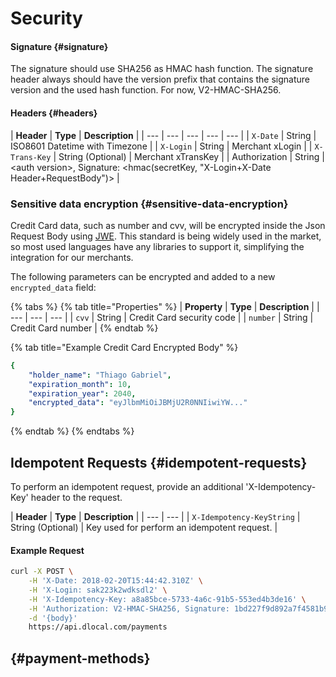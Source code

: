 # Security

#### Signature {#signature}

The signature should use SHA256 as HMAC hash function. The signature header always should have the version prefix that contains the signature version and the used hash function. For now, V2-HMAC-SHA256.

#### Headers {#headers}

| **Header** | **Type** | **Description** |
| --- | --- | --- | --- | --- |
| `X-Date` | String | ISO8601 Datetime with Timezone |
| `X-Login` | String | Merchant xLogin |
| `X-Trans-Key` | String \(Optional\) | Merchant xTransKey |
| Authorization | String | &lt;auth version&gt;, Signature: &lt;hmac\(secretKey, "X-Login+X-Date Header+RequestBody"\)&gt; |

### Sensitive data encryption {#sensitive-data-encryption}

Credit Card data, such as number and cvv, will be encrypted inside the Json Request Body using [JWE](https://tools.ietf.org/html/rfc7516). This standard is being widely used in the market, so most used languages have any libraries to support it, simplifying the integration for our merchants.

The following parameters can be encrypted and added to a new `encrypted_data` field:

{% tabs %}
{% tab title="Properties" %}
| **Property** | **Type** | **Description** |
| --- | --- | --- |
| `cvv` | String | Credit Card security code |
| `number` | String | Credit Card number |
{% endtab %}

{% tab title="Example Credit Card Encrypted Body" %}
```yaml
{
    "holder_name": "Thiago Gabriel",
    "expiration_month": 10,
    "expiration_year": 2040,
    "encrypted_data": "eyJlbmMiOiJBMjU2R0NNIiwiYW..."
}
```
{% endtab %}
{% endtabs %}

## Idempotent Requests {#idempotent-requests}

To perform an idempotent request, provide an additional 'X-Idempotency-Key' header to the request.

| **Header** | **Type** | **Description** |
| --- | --- |
| `X-Idempotency-KeyString` | String \(Optional\) | Key used for perform an idempotent request. |

#### Example Request

```bash
curl -X POST \
    -H 'X-Date: 2018-02-20T15:44:42.310Z' \
    -H 'X-Login: sak223k2wdksdl2' \
    -H 'X-Idempotency-Key: a8a85bce-5733-4a6c-91b5-553ed4b3de16' \
    -H 'Authorization: V2-HMAC-SHA256, Signature: 1bd227f9d892a7f4581b998c21e353b1686a6bdad5940e7bb6aa596c96e0a6ec' \
    -d '{body}'
    https://api.dlocal.com/payments
```

  


##   {#payment-methods}



